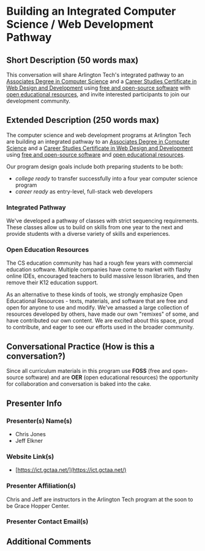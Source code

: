 # Building an Integrated Computer Science / Web Development Pathway

## Short Description (50 words max)

This conversation will share Arlington Tech's integrated pathway to an
[Associates Degree in Computer
Science](https://www.nvcc.edu/academics/programs/computer-science.html) and a
[Career Studies Certificate in Web Design and
Development](https://www.nvcc.edu/academics/programs/web-design-and-development.html)
using [free and open-source
software](https://en.wikipedia.org/wiki/Free_and_open-source_software) with 
[open educational
resources](https://en.wikipedia.org/wiki/Open_educational_resources), and
invite interested participants to join our development community.


## Extended Description (250 words max)

The computer science and web development programs at Arlington Tech are
building an integrated pathway to an [Associates Degree in Computer
Science](https://www.nvcc.edu/academics/programs/computer-science.html) and
a [Career Studies Certificate in Web Design and
Development](https://www.nvcc.edu/academics/programs/web-design-and-development.html)
using [free and open-source
software](https://en.wikipedia.org/wiki/Free_and_open-source_software) and
[open educational
resources](https://en.wikipedia.org/wiki/Open_educational_resources).

Our program design goals include both preparing students to be both:
- *college ready*
to transfer successfully into a four year computer science program
- *career ready* as entry-level, full-stack web developers

### Integrated Pathway
We've developed a pathway of classes with strict sequencing requirements. These classes allow us to build on skills from one year to the next and provide students with a diverse variety of skills and experiences.

### Open Education Resources
The CS education community has had a rough few years with commercial education software. Multiple companies have come to market with flashy online IDEs, encouraged teachers to build massive lesson libraries, and then remove their K12 education support.

As an alternative to these kinds of tools, we strongly emphasize Open Educational Resources - texts, materials, and software that are free and open for anyone to use and modify. We've amassed a large collection of resources developed by others, have made our own "remixes" of some, and have contributed our own content. We are excited about this space, proud to contribute, and eager to see our efforts used in the broader community.


## Conversational Practice (How is this a conversation?)

Since all curriculum materials in this program use **FOSS** (free and
open-source software) and are **OER** (open educational resources) the
opportunity for collaboration and conversation is baked into the cake.


## Presenter Info

### Presenter(s) Name(s) 

* Chris Jones
* Jeff Elkner


### Website Link(s)

* [https://ict.gctaa.net/](https://ict.gctaa.net/)


### Presenter Affiliation(s)

Chris and Jeff are instructors in the Arlington Tech program at the soon to be
Grace Hopper Center.


### Presenter Contact Email(s)


## Additional Comments

